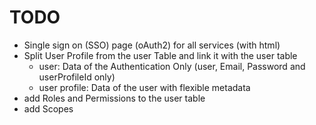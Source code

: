 # TODO

* Single sign on (SSO) page (oAuth2) for all services (with html)
* Split User Profile from the user Table and link it with the user table 
  * user: Data of the Authentication Only (user, Email, Password and userProfileId only)
  * user profile: Data of the user with flexible metadata
* add Roles and Permissions to the user table
* add Scopes 
